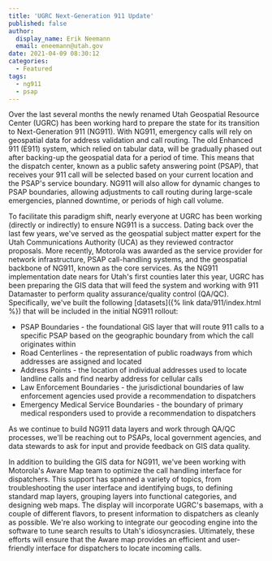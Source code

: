 ```yaml
---
title: 'UGRC Next-Generation 911 Update'
published: false
author:
  display_name: Erik Neemann
  email: eneemann@utah.gov
date: 2021-04-09 08:30:12
categories:
  - Featured
tags:
  - ng911
  - psap
---
```


Over the last several months the newly renamed Utah Geospatial Resource Center (UGRC) has been working hard to prepare the state for its transition to Next-Generation 911 (NG911). With NG911, emergency calls will rely on geospatial data for address validation and call routing. The old Enhanced 911 (E911) system, which relied on tabular data, will be gradually phased out after backing-up the geospatial data for a period of time. This means that the dispatch center, known as a public safety answering point (PSAP), that receives your 911 call will be selected based on your current location and the PSAP's service boundary. NG911 will also allow for dynamic changes to PSAP boundaries, allowing adjustments to call routing during large-scale emergencies, planned downtime, or periods of high call volume.

To facilitate this paradigm shift, nearly everyone at UGRC has been working (directly or indirectly) to ensure NG911 is a success. Dating back over the last few years, we've served as the geospatial subject matter expert for the Utah Communications Authority (UCA) as they reviewed contractor proposals. More recently, Motorola was awarded as the service provider for network infrastructure, PSAP call-handling systems, and the geospatial backbone of NG911, known as the core services. As the NG911 implementation date nears for Utah's first counties later this year, UGRC has been preparing the GIS data that will feed the system and working with 911 Datamaster to perform quality assurance/quality control (QA/QC). Specifically, we've built the following [datasets]({% link data/911/index.html %}) that will be included in the initial NG911 rollout:

- PSAP Boundaries - the foundational GIS layer that will route 911 calls to a specific PSAP based on the geographic boundary from which the call originates within
- Road Centerlines - the representation of public roadways from which addresses are assigned and located
- Address Points - the location of individual addresses used to locate landline calls and find nearby address for cellular calls
- Law Enforcement Boundaries - the jurisdictional boundaries of law enforcement agencies used provide a recommendation to dispatchers
- Emergency Medical Service Boundaries - the boundary of primary medical responders used to provide a recommendation to dispatchers

As we continue to build NG911 data layers and work through QA/QC processes, we'll be reaching out to PSAPs, local government agencies, and data stewards to ask for input and provide feedback on GIS data quality.

In addition to building the GIS data for NG911, we've been working with Motorola's Aware Map team to optimize the call handling interface for dispatchers. This support has spanned a variety of topics, from troubleshooting the user interface and identifying bugs, to defining standard map layers, grouping layers into functional categories, and designing web maps. The display will incorporate UGRC's basemaps, with a couple of different flavors, to present information to dispatchers as cleanly as possible. We're also working to integrate our geocoding engine into the software to tune search results to Utah's idiosyncrasies. Ultimately, these efforts will ensure that the Aware map provides an efficient and user-friendly interface for dispatchers to locate incoming calls.
